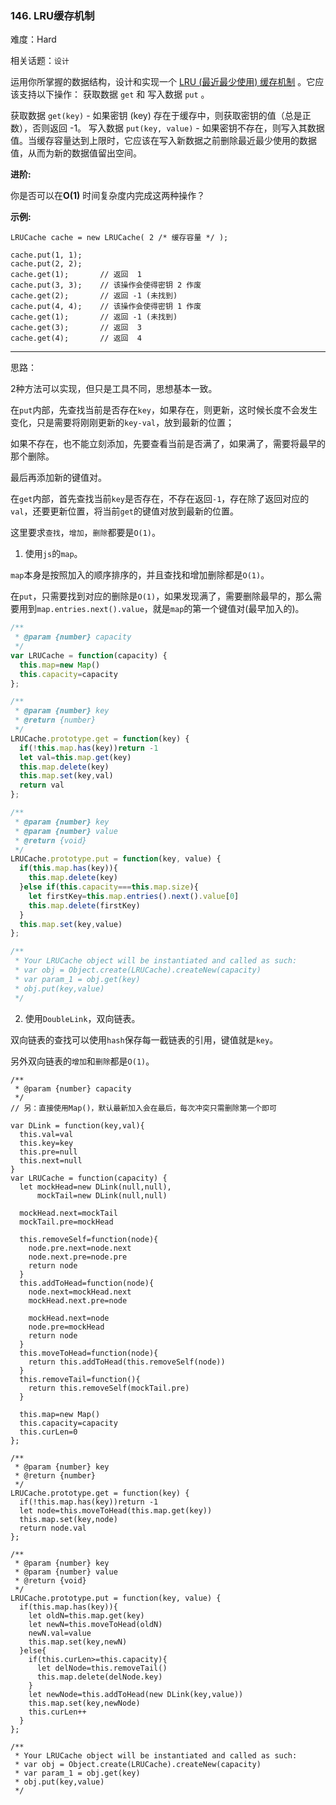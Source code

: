 ### 146. LRU缓存机制

难度：Hard

相关话题：`设计`

运用你所掌握的数据结构，设计和实现一个 [LRU (最近最少使用) 缓存机制](https://baike.baidu.com/item/LRU)
。它应该支持以下操作： 获取数据  `get`  和 写入数据  `put`  。



获取数据  `get(key)`  - 如果密钥 (key) 存在于缓存中，则获取密钥的值（总是正数），否则返回 -1。
写入数据  `put(key, value)`  - 如果密钥不存在，则写入其数据值。当缓存容量达到上限时，它应该在写入新数据之前删除最近最少使用的数据值，从而为新的数据值留出空间。



**进阶:** 



你是否可以在**O(1)**  时间复杂度内完成这两种操作？



**示例:** 



```
LRUCache cache = new LRUCache( 2 /* 缓存容量 */ );

cache.put(1, 1);
cache.put(2, 2);
cache.get(1);       // 返回  1
cache.put(3, 3);    // 该操作会使得密钥 2 作废
cache.get(2);       // 返回 -1 (未找到)
cache.put(4, 4);    // 该操作会使得密钥 1 作废
cache.get(1);       // 返回 -1 (未找到)
cache.get(3);       // 返回  3
cache.get(4);       // 返回  4
```



-----

思路：

2种方法可以实现，但只是工具不同，思想基本一致。

在`put`内部，先查找当前是否存在`key`，如果存在，则更新，这时候长度不会发生变化，只是需要将刚刚更新的`key-val`，放到最新的位置；

如果不存在，也不能立刻添加，先要查看当前是否满了，如果满了，需要将最早的那个删除。

最后再添加新的键值对。

在`get`内部，首先查找当前`key`是否存在，不存在返回`-1`，存在除了返回对应的`val`，还要更新位置，将当前`get`的键值对放到最新的位置。

这里要求`查找`，`增加`，`删除`都要是`O(1)`。


1. 使用`js`的`map`。

`map`本身是按照加入的顺序排序的，并且查找和增加删除都是`O(1)`。

在`put`，只需要找到对应的删除是`O(1)`，如果发现满了，需要删除最早的，那么需要用到`map.entries.next().value`，就是`map`的第一个键值对(最早加入的)。

```js
/**
 * @param {number} capacity
 */
var LRUCache = function(capacity) {
  this.map=new Map()
  this.capacity=capacity
};

/** 
 * @param {number} key
 * @return {number}
 */
LRUCache.prototype.get = function(key) {
  if(!this.map.has(key))return -1
  let val=this.map.get(key)
  this.map.delete(key)
  this.map.set(key,val)
  return val
};

/** 
 * @param {number} key 
 * @param {number} value
 * @return {void}
 */
LRUCache.prototype.put = function(key, value) {
  if(this.map.has(key)){
    this.map.delete(key)
  }else if(this.capacity===this.map.size){
    let firstKey=this.map.entries().next().value[0]
    this.map.delete(firstKey)
  }
  this.map.set(key,value)
};

/** 
 * Your LRUCache object will be instantiated and called as such:
 * var obj = Object.create(LRUCache).createNew(capacity)
 * var param_1 = obj.get(key)
 * obj.put(key,value)
 */
```

2. 使用`DoubleLink`，双向链表。

双向链表的查找可以使用`hash`保存每一截链表的引用，键值就是`key`。

另外双向链表的`增加`和`删除`都是`O(1)`。

```
/**
 * @param {number} capacity
 */
// 另：直接使用Map()，默认最新加入会在最后，每次冲突只需删除第一个即可

var DLink = function(key,val){
  this.val=val
  this.key=key
  this.pre=null
  this.next=null
}
var LRUCache = function(capacity) {
  let mockHead=new DLink(null,null),
      mockTail=new DLink(null,null)
  
  mockHead.next=mockTail
  mockTail.pre=mockHead
  
  this.removeSelf=function(node){
    node.pre.next=node.next
    node.next.pre=node.pre
    return node
  }
  this.addToHead=function(node){
    node.next=mockHead.next
    mockHead.next.pre=node
  
    mockHead.next=node
    node.pre=mockHead
    return node
  }
  this.moveToHead=function(node){
    return this.addToHead(this.removeSelf(node))
  }
  this.removeTail=function(){
    return this.removeSelf(mockTail.pre)
  }

  this.map=new Map()
  this.capacity=capacity
  this.curLen=0
};

/** 
 * @param {number} key
 * @return {number}
 */
LRUCache.prototype.get = function(key) {
  if(!this.map.has(key))return -1
  let node=this.moveToHead(this.map.get(key))
  this.map.set(key,node)
  return node.val
};

/** 
 * @param {number} key 
 * @param {number} value
 * @return {void}
 */
LRUCache.prototype.put = function(key, value) {
  if(this.map.has(key)){
    let oldN=this.map.get(key)
    let newN=this.moveToHead(oldN)
    newN.val=value
    this.map.set(key,newN)
  }else{
    if(this.curLen>=this.capacity){
      let delNode=this.removeTail()
      this.map.delete(delNode.key)
    }
    let newNode=this.addToHead(new DLink(key,value))
    this.map.set(key,newNode)
    this.curLen++
  }
};

/** 
 * Your LRUCache object will be instantiated and called as such:
 * var obj = Object.create(LRUCache).createNew(capacity)
 * var param_1 = obj.get(key)
 * obj.put(key,value)
 */
```

